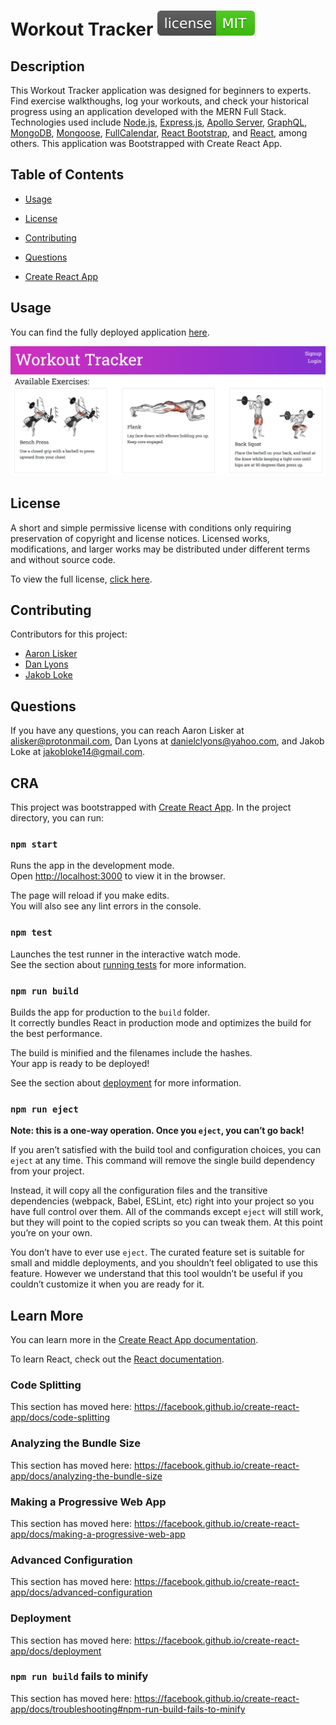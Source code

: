 # Workout Tracker ![MIT-license](./client/src/assets/repository-material/license/license-MIT-brightgreen.svg)

## Description
This Workout Tracker application was designed for beginners to experts. Find exercise walkthoughs, log your workouts, and check your historical progress using an application developed with the MERN Full Stack. Technologies used include [Node.js](https://nodejs.org/en/), [Express.js](https://expressjs.com/), [Apollo Server](https://www.npmjs.com/package/apollo-server), [GraphQL](https://graphql.org/), [MongoDB](https://www.mongodb.com/), [Mongoose](https://mongoosejs.com/), [FullCalendar](https://fullcalendar.io/), [React Bootstrap](https://react-bootstrap.github.io/), and [React](https://reactjs.org/), among others. This application was Bootstrapped with Create React App.

## Table of Contents
* [Usage](#Usage)

* [License](#License)

* [Contributing](#contributing)

* [Questions](#Questions)

* [Create React App](#CRA)
  
  
## Usage
You can find the fully deployed application [here](https://adj-workout-tracker.herokuapp.com/).

[![live-application](./client/src/assets/repository-material/screenshot.jpg)](https://adj-workout-tracker.herokuapp.com/)

## License
A short and simple permissive license with conditions only requiring preservation of copyright and license notices. Licensed works, modifications, and larger works may be distributed under different terms and without source code.

To view the full license, [click here](./src/assets/repository-material/license/MIT.txt).

## Contributing

Contributors for this project:

* [Aaron Lisker](https://github.com/aelisker)
* [Dan Lyons](https://github.com/dancl6)
* [Jakob Loke](https://github.com/jakobloke)

## Questions
If you have any questions, you can reach Aaron Lisker at [alisker@protonmail.com](mailto:alisker@protonmail.com), Dan Lyons at [danielclyons@yahoo.com](mailto:danielclyons@yahoo.com), and Jakob Loke at [jakobloke14@gmail.com](mailto:jakobloke14@gmail.com).

## CRA
This project was bootstrapped with [Create React App](https://github.com/facebook/create-react-app).
In the project directory, you can run:

### `npm start`

Runs the app in the development mode.<br />
Open [http://localhost:3000](http://localhost:3000) to view it in the browser.

The page will reload if you make edits.<br />
You will also see any lint errors in the console.

### `npm test`

Launches the test runner in the interactive watch mode.<br />
See the section about [running tests](https://facebook.github.io/create-react-app/docs/running-tests) for more information.

### `npm run build`

Builds the app for production to the `build` folder.<br />
It correctly bundles React in production mode and optimizes the build for the best performance.

The build is minified and the filenames include the hashes.<br />
Your app is ready to be deployed!

See the section about [deployment](https://facebook.github.io/create-react-app/docs/deployment) for more information.

### `npm run eject`

**Note: this is a one-way operation. Once you `eject`, you can’t go back!**

If you aren’t satisfied with the build tool and configuration choices, you can `eject` at any time. This command will remove the single build dependency from your project.

Instead, it will copy all the configuration files and the transitive dependencies (webpack, Babel, ESLint, etc) right into your project so you have full control over them. All of the commands except `eject` will still work, but they will point to the copied scripts so you can tweak them. At this point you’re on your own.

You don’t have to ever use `eject`. The curated feature set is suitable for small and middle deployments, and you shouldn’t feel obligated to use this feature. However we understand that this tool wouldn’t be useful if you couldn’t customize it when you are ready for it.

## Learn More

You can learn more in the [Create React App documentation](https://facebook.github.io/create-react-app/docs/getting-started).

To learn React, check out the [React documentation](https://reactjs.org/).

### Code Splitting

This section has moved here: https://facebook.github.io/create-react-app/docs/code-splitting

### Analyzing the Bundle Size

This section has moved here: https://facebook.github.io/create-react-app/docs/analyzing-the-bundle-size

### Making a Progressive Web App

This section has moved here: https://facebook.github.io/create-react-app/docs/making-a-progressive-web-app

### Advanced Configuration

This section has moved here: https://facebook.github.io/create-react-app/docs/advanced-configuration

### Deployment

This section has moved here: https://facebook.github.io/create-react-app/docs/deployment

### `npm run build` fails to minify

This section has moved here: https://facebook.github.io/create-react-app/docs/troubleshooting#npm-run-build-fails-to-minify